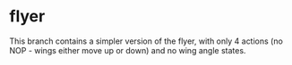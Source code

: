 # flyer

This branch contains a simpler version of the flyer, with only 4 actions (no NOP - wings either move up or down) and no 
wing angle states.
